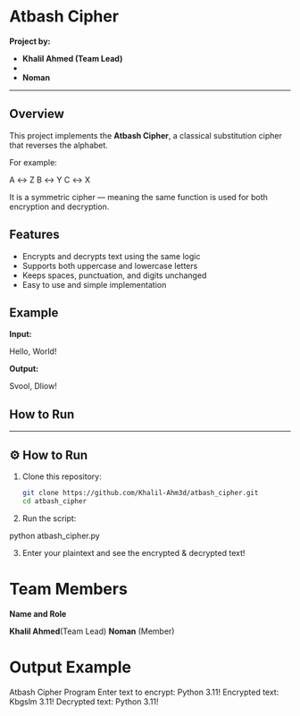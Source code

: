 #  Atbash Cipher

**Project by:**  
- **Khalil Ahmed (Team Lead)**
- 
- **Noman**

---

## Overview
This project implements the **Atbash Cipher**, a classical substitution cipher that reverses the alphabet.

For example:

A ↔ Z
B ↔ Y
C ↔ X


It is a symmetric cipher — meaning the same function is used for both encryption and decryption.



## Features
- Encrypts and decrypts text using the same logic  
- Supports both uppercase and lowercase letters  
- Keeps spaces, punctuation, and digits unchanged  
- Easy to use and simple implementation  



##  Example
**Input:**

Hello, World!

**Output:**

Svool, Dliow!


##  How to Run
---

## ⚙️ How to Run
1. Clone this repository:
   ```bash
   git clone https://github.com/Khalil-Ahm3d/atbash_cipher.git
   cd atbash_cipher

2. Run the script:

python atbash_cipher.py


3. Enter your plaintext and see the encrypted & decrypted text!



# Team Members

**Name and Role**

**Khalil Ahmed**(Team Lead)
**Noman** (Member)

# Output Example

  Atbash Cipher Program 
Enter text to encrypt: Python 3.11!
Encrypted text: Kbgslm 3.11!
Decrypted text: Python 3.11!
